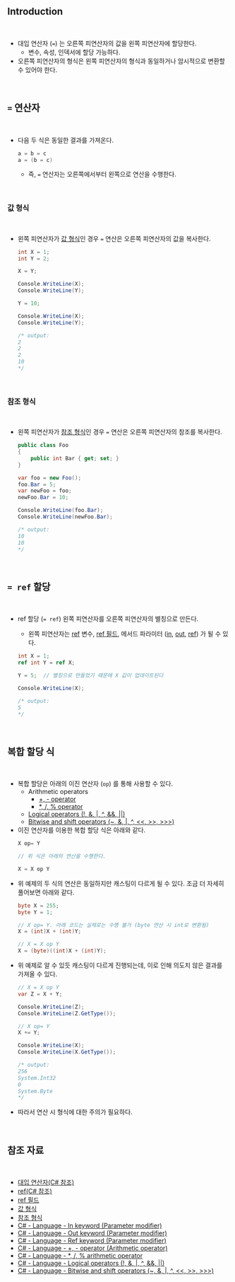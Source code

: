 ## Introduction

<br>

- 대입 연산자 (`=`) 는 오른쪽 피연산자의 값을 왼쪽 피연산자에 할당한다.
  - 변수, 속성, 인덱서에 할당 가능하다.
- 오른쪽 피연산자의 형식은 왼쪽 피연산자의 형식과 동일하거나 암시적으로 변환할 수 있어야 한다.

<br>

## `=` 연산자

<br>

- 다음 두 식은 동일한 결과를 가져온다.
    ```cs
    a = b = c
    a = (b = c)
    ```
    - 즉, `=` 연산자는 오른쪽에서부터 왼쪽으로 연산을 수행한다.

<br>

### 값 형식

<br>

- 왼쪽 피연산자가 [값 형식](https://peponi-paradise.tistory.com/entry/C-Language-%EA%B0%92-%ED%98%95%EC%8B%9D)인 경우 `=` 연산은 오른쪽 피연산자의 값을 복사한다.
    ```cs
    int X = 1;
    int Y = 2;

    X = Y;

    Console.WriteLine(X);
    Console.WriteLine(Y);

    Y = 10;

    Console.WriteLine(X);
    Console.WriteLine(Y);

    /* output:
    2
    2
    2
    10
    */
    ```

<br>

### 참조 형식

<br>

- 왼쪽 피연산자가 [참조 형식](https://peponi-paradise.tistory.com/entry/C-Language-%EC%B0%B8%EC%A1%B0-%ED%98%95%EC%8B%9D)인 경우 `=` 연산은 오른쪽 피연산자의 참조를 복사한다.
    ```cs
    public class Foo
    {
        public int Bar { get; set; }
    }
    ```
    ```cs
    var foo = new Foo();
    foo.Bar = 5;
    var newFoo = foo;
    newFoo.Bar = 10;

    Console.WriteLine(foo.Bar);
    Console.WriteLine(newFoo.Bar);

    /* output:
    10
    10
    */
    ```

<br>

## `= ref` 할당

<br>

- ref 할당 (`= ref`) 왼쪽 피연산자를 오른쪽 피연산자의 별칭으로 만든다.
    - 왼쪽 피연산자는 [ref](https://learn.microsoft.com/ko-kr/dotnet/csharp/language-reference/keywords/ref) 변수, [ref 필드](https://learn.microsoft.com/ko-kr/dotnet/csharp/language-reference/builtin-types/ref-struct#ref-fields), 메서드 파라미터 ([in](https://peponi-paradise.tistory.com/entry/C-Language-In-keyword-Parameter-modifier), [out](https://peponi-paradise.tistory.com/entry/C-Language-Out-keyword-Parameter-modifier), [ref](https://peponi-paradise.tistory.com/entry/C-Language-Ref-keyword-Parameter-modifier)) 가 될 수 있다.

    ```cs
    int X = 1;
    ref int Y = ref X;

    Y = 5;  // 별칭으로 만들었기 때문에 X 값이 업데이트된다

    Console.WriteLine(X);

    /* output:
    5
    */
    ```

<br>

## 복합 할당 식

<br>

- 복합 할당은 아래의 이진 연산자 (`op`) 를 통해 사용할 수 있다.
    - Arithmetic operators
        - [+, - operator](https://peponi-paradise.tistory.com/entry/C-Language-Arithmetic-operator)
        - [*, /, % operator](https://peponi-paradise.tistory.com/entry/C-Language-arithmetic-operator-1)
    - [Logical operators (!, &, |, ^, &&, ||)](https://peponi-paradise.tistory.com/entry/C-Language-Logical-operators)
    - [Bitwise and shift operators (~, &, |, ^, <<, >>, >>>)](https://peponi-paradise.tistory.com/entry/C-Language-Bitwise-and-shift-operators)
- 이진 연산자를 이용한 복합 할당 식은 아래와 같다.
    ```cs
    X op= Y

    // 위 식은 아래의 연산을 수행한다.

    X = X op Y
    ```
- 위 예제의 두 식의 연산은 동일하지만 캐스팅이 다르게 될 수 있다. 조금 더 자세히 풀어보면 아래와 같다.
    ```cs
    byte X = 255;
    byte Y = 1;

    // X op= Y. 아래 코드는 실제로는 수행 불가 (byte 연산 시 int로 변환됨)
    X = (int)X + (int)Y;

    // X = X op Y
    X = (byte)((int)X + (int)Y);
    ```
- 위 예제로 알 수 있듯 캐스팅이 다르게 진행되는데, 이로 인해 의도치 않은 결과를 가져올 수 있다.
    ```cs
    // X = X op Y
    var Z = X + Y;

    Console.WriteLine(Z);
    Console.WriteLine(Z.GetType());

    // X op= Y
    X += Y;

    Console.WriteLine(X);
    Console.WriteLine(X.GetType());

    /* output:
    256
    System.Int32
    0
    System.Byte
    */
    ```
- 따라서 연산 시 형식에 대한 주의가 필요하다.

<br>

## 참조 자료

<br>

- [대입 연산자(C# 참조)](https://learn.microsoft.com/ko-kr/dotnet/csharp/language-reference/operators/assignment-operator)
- [ref(C# 참조)](https://learn.microsoft.com/ko-kr/dotnet/csharp/language-reference/keywords/ref)
- [ref 필드](https://learn.microsoft.com/ko-kr/dotnet/csharp/language-reference/builtin-types/ref-struct#ref-fields)
- [값 형식](https://peponi-paradise.tistory.com/entry/C-Language-%EA%B0%92-%ED%98%95%EC%8B%9D)
- [참조 형식](https://peponi-paradise.tistory.com/entry/C-Language-%EC%B0%B8%EC%A1%B0-%ED%98%95%EC%8B%9D)
- [C# - Language - In keyword (Parameter modifier)](https://peponi-paradise.tistory.com/entry/C-Language-In-keyword-Parameter-modifier)
- [C# - Language - Out keyword (Parameter modifier)](https://peponi-paradise.tistory.com/entry/C-Language-Out-keyword-Parameter-modifier)
- [C# - Language - Ref keyword (Parameter modifier)](https://peponi-paradise.tistory.com/entry/C-Language-Ref-keyword-Parameter-modifier)
- [C# - Language - +, - operator (Arithmetic operator)](https://peponi-paradise.tistory.com/entry/C-Language-Arithmetic-operator)
- [C# - Language - *, /, % arithmetic operator](https://peponi-paradise.tistory.com/entry/C-Language-arithmetic-operator-1)
- [C# - Language - Logical operators (!, &, |, ^, &&, ||)](https://peponi-paradise.tistory.com/entry/C-Language-Logical-operators)
- [C# - Language - Bitwise and shift operators (~, &, |, ^, <<, >>, >>>)](https://peponi-paradise.tistory.com/entry/C-Language-Bitwise-and-shift-operators)